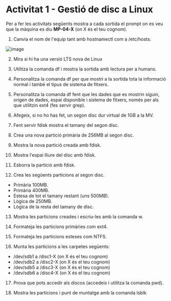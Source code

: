 # Activitat 1 - Gestió de disc a Linux

Per a fer les activitats següents mostra a cada sortida el prompt on es veu que la màquina es diu **MP-04-X** (on X és el teu cognom).


1. Canvia el nom de l'equip tant amb hostnamectl com a /etc/hosts.

![image](https://github.com/user-attachments/assets/06e9bcbd-e750-4592-841c-146208c927f4)

2. Mira si hi ha una versió LTS nova de Linux

3. Utilitza la comanda df i mostra la sortida amb lectura per a humans.

4. Personalitza la comanda df per que mostri a la sortida tota la informació normal i també el tipus de sistema de fitxers.

5. Personalitza la comanda df fent que les dades que es mostrin siguin, origen de dades, espai disponible i sistema de fitxers, només per als que utilitzin ext4 (fes servir grep).

6. Afegeix, si no ho has fet, un segon disc dur virtual de 1GB a la MV.

7. Fent servir fdisk mostra el tamany del segon disc.

8. Crea una nova partició primària de 256MB al segon disc.

9. Mostra la nova partició creada amb fdisk.

10. Mostra l'espai lliure del disc amb fdisk.

11. Esborra la partició amb fdisk.

12. Crea les següents particions al segon disc.
  - Primària 100MB.
  - Primària 400MB.
  - Estesa de tot el tamany restant (uns 500MB).
  - Lògica de 250MB.
  - Lògica de la resta del tamany de disc.
13. Mostra les particions creades i escriu-les amb la comanda w.

14. Formateja les particions primàries com ext4.

15. Formateja les particions esteses com NTFS.

16. Munta les particions a les carpetes següents:
  - /dev/sdb1 a /disc1-X (on X és el teu cognom)
  - /dev/sdb2 a /disc2-X (on X és el teu cognom)
  - /dev/sdb5 a /disc3-X (on X és el teu cognom)
  - /dev/sdb6 a /disc4-X (on X és el teu cognom)

17. Prova que pots accedir als discos (accedeix i utilitza la comanda pwd).

18. Mostra les particions i punt de muntatge amb la comanda lsblk
